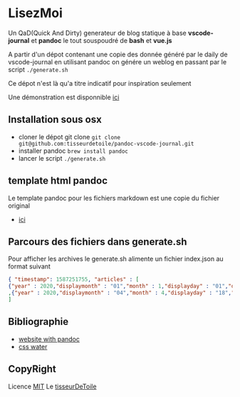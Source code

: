# LisezMoi

Un QaD(Quick And Dirty) generateur de blog statique
à base **vscode-journal** et **pandoc** le tout souspoudré de **bash** et **vue.js**

A partir d'un dépot contenant une copie des donnée généré par le daily de vscode-journal
en utilisant pandoc on génére un weblog en passant par le script `./generate.sh`

Ce dépot n'est là qu'a titre indicatif pour inspiration seulement

Une démonstration est disponnible [ici](https://tisseurdetoile.github.io/pandoc-vscode-journal/)

## Installation sous osx

- cloner le dépot git clone `git clone git@github.com:tisseurdetoile/pandoc-vscode-journal.git`
- installer pandoc `brew install pandoc`
- lancer le script `./generate.sh`

## template html pandoc

Le template pandoc pour les fichiers markdown est une copie du fichier original

- [ici](https://github.com/jgm/pandoc-templates/blob/master/default.html5)

## Parcours des fichiers dans generate.sh

Pour afficher les archives le generate.sh alimente un fichier index.json au format suivant

```json
{ "timestamp": 1587251755, "articles" : [
{"year" : 2020,"displaymonth" : "01","month" : 1,"displayday" : "01","day" : 1,"fileDestination" : "2020_01_01.html"}
,{"year" : 2020,"displaymonth" : "04","month" : 4,"displayday" : "18","day" : 18,"fileDestination" : "2020_04_18.html"}
]
```

## Bibliographie

- [website with pandoc](https://www.romangeber.com/static_websites_with_pandoc/)
- [css water](https://kognise.github.io/water.css/)

## CopyRight

Licence [MIT](LICENSE)
Le [tisseurDeToile](http://www.tisseurdetoile.net)

